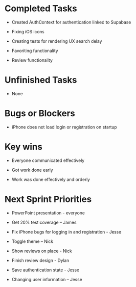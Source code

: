 # Completed Tasks  

- Created AuthContext for authentication linked to Supabase 

- Fixing iOS icons 

- Creating tests for rendering UX search delay 

- Favoriting functionality 

- Review functionality 

 
 
# Unfinished Tasks  

- None 


 
# Bugs or Blockers  

- iPhone does not load login or registration on startup 

 
 
# Key wins  

- Everyone communicated effectively 

- Got work done early 

- Work was done effectively and orderly 

 
 
# Next Sprint Priorities  

- PowerPoint presentation - everyone 

- Get 20% test coverage – James 

- Fix iPhone bugs for logging in and registration - Jesse 

- Toggle theme – Nick 

- Show reviews on place - Nick 

- Finish review design - Dylan 

- Save authentication state - Jesse 

- Changing user information – Jesse 
